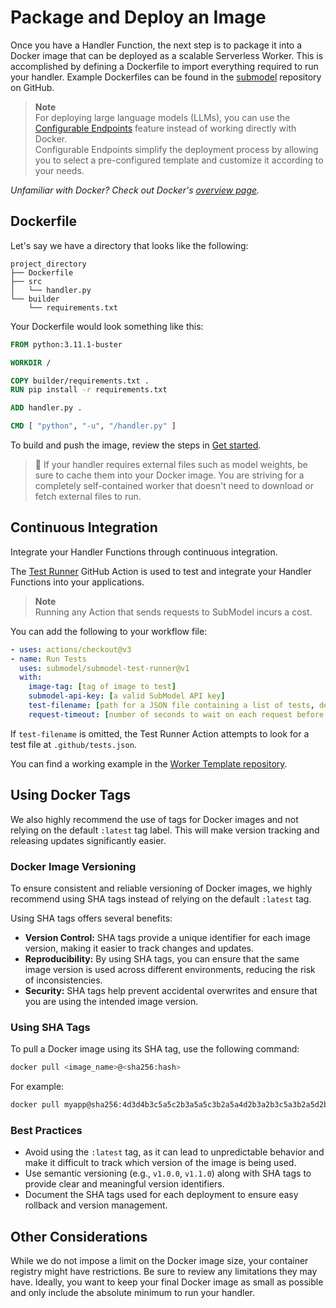 # Package and Deploy an Image

Once you have a Handler Function, the next step is to package it into a Docker image that can be deployed as a scalable Serverless Worker. This is accomplished by defining a Dockerfile to import everything required to run your handler. Example Dockerfiles can be found in the [submodel](https://github.com/orgs/submodel/repositories) repository on GitHub.

> **Note**  
> For deploying large language models (LLMs), you can use the [Configurable Endpoints](/serverless/workers/vllm/configurable-endpoints.md) feature instead of working directly with Docker.  
> Configurable Endpoints simplify the deployment process by allowing you to select a pre-configured template and customize it according to your needs.

*Unfamiliar with Docker? Check out Docker's [overview page](https://docs.docker.com/get-started/overview/).*

## Dockerfile

Let's say we have a directory that looks like the following:

```
project_directory
├── Dockerfile
├── src
│   └── handler.py
└── builder
    └── requirements.txt
```

Your Dockerfile would look something like this:

```dockerfile
FROM python:3.11.1-buster

WORKDIR /

COPY builder/requirements.txt .
RUN pip install -r requirements.txt

ADD handler.py .

CMD [ "python", "-u", "/handler.py" ]
```

To build and push the image, review the steps in [Get started](/serverless/workers/overview.md).

> 🚧 If your handler requires external files such as model weights, be sure to cache them into your Docker image. You are striving for a completely self-contained worker that doesn't need to download or fetch external files to run.

## Continuous Integration

Integrate your Handler Functions through continuous integration.

The [Test Runner](https://github.com/submodel-workers/test-runner) GitHub Action is used to test and integrate your Handler Functions into your applications.

> **Note**  
> Running any Action that sends requests to SubModel incurs a cost.

You can add the following to your workflow file:

```yaml
- uses: actions/checkout@v3
- name: Run Tests
  uses: submodel/submodel-test-runner@v1
  with:
    image-tag: [tag of image to test]
    submodel-api-key: [a valid SubModel API key]
    test-filename: [path for a JSON file containing a list of tests, defaults to .github/tests.json]
    request-timeout: [number of seconds to wait on each request before timing out, defaults to 300]
```

If `test-filename` is omitted, the Test Runner Action attempts to look for a test file at `.github/tests.json`.

You can find a working example in the [Worker Template repository](https://github.com/submodel/worker-template/tree/main/.github).

## Using Docker Tags

We also highly recommend the use of tags for Docker images and not relying on the default `:latest` tag label. This will make version tracking and releasing updates significantly easier.

### Docker Image Versioning

To ensure consistent and reliable versioning of Docker images, we highly recommend using SHA tags instead of relying on the default `:latest` tag.

Using SHA tags offers several benefits:

- **Version Control:** SHA tags provide a unique identifier for each image version, making it easier to track changes and updates.
- **Reproducibility:** By using SHA tags, you can ensure that the same image version is used across different environments, reducing the risk of inconsistencies.
- **Security:** SHA tags help prevent accidental overwrites and ensure that you are using the intended image version.

### Using SHA Tags

To pull a Docker image using its SHA tag, use the following command:

```bash
docker pull <image_name>@<sha256:hash>
```

For example:

```bash
docker pull myapp@sha256:4d3d4b3c5a5c2b3a5a5c3b2a5a4d2b3a2b3c5a3b2a5d2b3a3b4c3d3b5c3d4a3
```

### Best Practices

- Avoid using the `:latest` tag, as it can lead to unpredictable behavior and make it difficult to track which version of the image is being used.
- Use semantic versioning (e.g., `v1.0.0`, `v1.1.0`) along with SHA tags to provide clear and meaningful version identifiers.
- Document the SHA tags used for each deployment to ensure easy rollback and version management.

## Other Considerations

While we do not impose a limit on the Docker image size, your container registry might have restrictions. Be sure to review any limitations they may have. Ideally, you want to keep your final Docker image as small as possible and only include the absolute minimum to run your handler.